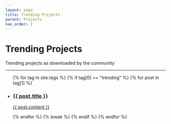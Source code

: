 ```yaml
---
layout: page
title: Trending Projects
parent: Projects
nav_order: 1
---
```


# Trending Projects

Trending projects as downloaded by the community

---

<div class="projects">
  <ul class="unstyled-list">
   {% for tag in site.tags %}
     {% if tag[0] == "trending" %}
      {% for post in tag[1] %}
        <li>
          <a class="project-snippet" href="{{ site.url }}{{ post.url }}">
            <h3 class="project-title">{{ post.title }}</h3>
            <p class="project-desc"> {{ post.content }} </p>
          </a> 
        </li>
      {% endfor %}
      {% break %}
    {% endif %}
  {% endfor %}
  </ul>
</div>
